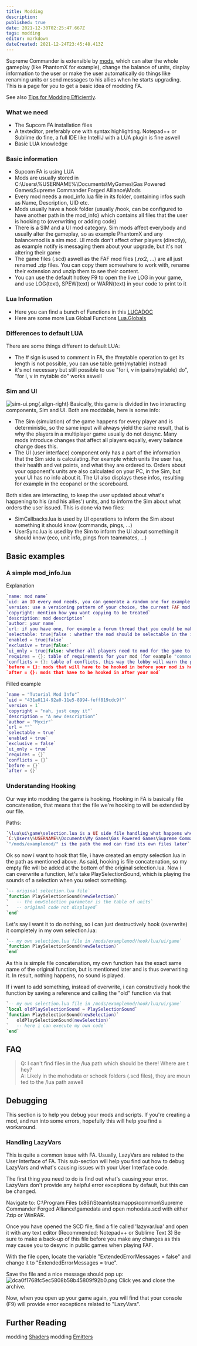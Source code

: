 ```yaml
---
title: Modding
description: 
published: true
date: 2021-12-30T02:25:47.667Z
tags: modding
editor: markdown
dateCreated: 2021-12-24T23:45:48.413Z
---
```


Supreme Commander is extensible by [mods](/Game-Modifications-(Mods)), which can alter the whole gameplay (like PhantomX for example), change the balance of units, display information to the user or make the user automatically do things like renaming units or send messages to his allies when he starts upgrading. This is a page for you to get a basic idea of modding FA.

See also [Tips for Modding Efficiently](/Modding/Tips-for-Modding-Efficiently).

### What we need

- The Supcom FA installation files
- A texteditor, preferably one with syntax highlighting. Notepad++ or Sublime do fine, a full IDE like IntelliJ with a LUA plugin is fine aswell
- Basic LUA knowledge

### Basic information
- Supcom FA is using LUA
- Mods are usually stored in C:\\Users\\%USERNAME%\\Documents\\MyGames\\Gas Powered Games\\Supreme Commander Forged Alliance\\Mods
- Every mod needs a mod_info.lua file in its folder, containing infos such as Name, Description, UID etc.
- Mods usually have a hook folder (usually /hook, can be configured to have another path in the mod_info) which contains all files that the user is hooking to (overwriting or adding code)
- There is a SIM and a UI mod category. Sim mods affect everybody and usually alter the gameplay, so as example PhantomX and any balancemod is a sim mod. UI mods don't affect other players (directly), as example notify is messaging them about your upgrade,   but it's not altering their game
- The game files (.scd) aswell as the FAF mod files (.nx2, ...) are all just renamed .zip files. You can copy them somewhere to work with, rename their extension and unzip them to see their content.
- You can use the default hotkey F9 to open the live LOG in your game, and use LOG(text), SPEW(text) or WARN(text) in your code to print to it

### Lua Information
- Here you can find a bunch of Functions in this [LUCADOC](/Modding/LUADOC)
- Here are some more Lua Global Functions [Lua.Globals](/Modding/LUAGLOBALS)

### Differences to default LUA

There are some things different to default LUA:
- The # sign is used to comment in FA, the #mytable operation to get its length is not possible, you can use table.getn(mytable) instead
- it's not necessary but still possible to use "for i, v in ipairs(mytable) do", "for i, v in mytable do" works aswell

### Sim and UI
![sim-ui.png](/images/modding/sim-ui.png){.align-right}
Basically, this game is divided in two interacting components, Sim and UI. Both are moddable, here is some info:
- The Sim (simulation) of the game happens for every player and is deterministic, so the same input will always yield the same result, that is why the players in a multiplayer game usually do not desync. Many mods introduce changes that affect all players equally, every balance change does this.
- The UI (user interface) component only has a part of the information that the Sim side is calculating. For example which units the user has, their health and vet points, and what they are ordered to. Orders about your opponent's units are also calculated on your PC, in the Sim, but your UI has no info about it. The UI also displays these infos, resulting for example in the ecopanel or the scoreboard.

Both sides are interacting, to keep the user updated about what's happening to his (and his allies') units, and to inform the Sim about what orders the user issued. This is done via two files:
- SimCallbacks.lua is used by UI operations to inform the Sim about something it should know (commands, pings, ...) 
- UserSync.lua is used by the Sim to inform the UI about something it should know (eco, unit info, pings from teammates, ...)

## Basic examples
### A simple mod_info.lua
Explanation
```lua
`name: mod name`
`uid: an ID every mod needs, you can generate a random one for example here: `[`https://www.uuidtools.com/`](https://www.uuidtools.com/)
`version: use a versioning pattern of your choice, the current FAF mod vault will only display a single integer though`
`copyright: mention how you want copying to be treated`
`description: mod description`
`author: your name`
`url: if you have one, for example a forum thread that you could be making to show us your mod`
`selectable: true|false : whether the mod should be selectable in the ingame lobby`
`enabled = true|false`
`exclusive = true|false:`
`ui_only = true|false: whether all players need to mod for the game to run. SIM mods are needed by everyone, UI mods not`
`requires = {}: table of requirements for your mod (for example "common mod tools"), enter the UIDs here`
`conflicts = {}: table of conflicts, this way the lobby will warn the player that they don't work together`
`before = {}: mods that will have to be hooked in before your mod is hooked`
`after = {}: mods that have to be hooked in after your mod`
```
Filled example
```lua
`name = "Tutorial Mod Info"`
`uid = "431a0114-92a0-11e5-8994-feff819cdc9f"`
`version = 1`
`copyright = "nah, just copy it"`
`description = "A new description"`
`author = "Myxir"`
`url = ""`
`selectable = true`
`enabled = true`
`exclusive = false`
`ui_only = true`
`requires = {}`
`conflicts = {}`
`before = {}`
`after = {}`
```
### Understanding Hooking
Our way into modding the game is hooking. Hooking in FA is basically file concatenation, that means that the file we're hooking to will be extended by our file.

Paths:
```lua
`\lua\ui\game\selection.lua is a UI side file handling what happens when we (de)select units`
`C:\Users\%USERNAME%\Documents\My Games\Gas Powered Games\Supreme Commander Forged Alliance\Mods\examplemod\hook\lua\ui\game\selection.lua is the full path to my own file, how i hook it`
`"/mods/examplemod/" is the path the mod can find its own files later`
```
Ok so now i want to hook that file, i have created an empty selection.lua in the path as mentioned above. As said, hooking is file concatenation, so my empty file will be added at the bottom of the original selection.lua. Now i can overwrite a function, let's take PlaySelectionSound, which is playing the sounds of a selection when you select something.
```lua
`-- original selection.lua file`
`function PlaySelectionSound(newSelection)`
`   -- the newSelection parameter is the table of units`
`   -- original code not displayed`
`end`
```
Let's say i want it to do nothing, so i can just destructively hook (overwrite) it completely in my own selection.lua:
```lua
`-- my own selection.lua file in /mods/examplemod/hook/lua/ui/game`
`function PlaySelectionSound(newSelection)`
`end`
```
As this is simple file concatenation, my own function has the exact same name of the original function, but is mentioned later and is thus overwriting it. In result, nothing happens, no sound is played.

If i want to add something, instead of overwrite, i can construtively hook the function by saving a reference and calling the "old" function via that
```lua
`-- my own selection.lua file in /mods/examplemod/hook/lua/ui/game`
`local oldPlaySelectionSound = PlaySelectionSound`
`function PlaySelectionSound(newSelection)`
`   oldPlaySelectionSound(newSelection)`
`   -- here i can execute my own code`
`end`
```
## FAQ

>Q: I can't find files in the /lua path which should be there! Where are they?
>A: Likely in the mohodata or schook folders (.scd files), they are mounted to the /lua path aswell

## Debugging

This section is to help you debug your mods and scripts. If you're creating a mod, and run into some errors, hopefully this will help you find a workaround.

### Handling LazyVars

This is quite a common issue with FA. Usually, LazyVars are related to the User Interface of FA. This sub-section will help you find out how to debug LazyVars and what's causing issues with your User Interface code.

The first thing you need to do is find out what's causing your error. LazyVars don't provide any helpful error exceptions by default, but this can be changed.

Navigate to: C:\\Program Files (x86)\Steam\steamapps\common\Supreme Commander Forged Alliance\gamedata and open mohodata.scd with either 7zip or WinRAR.

Once you have opened the SCD file, find a file called 'lazyvar.lua' and open it with any text editor (Recommended: Notepad++ or Sublime Text 3) Be sure to make a back-up of this file before you make any changes as this may cause you to desync in public games when playing FAF.

With the file open, locate the variable "ExtendedErrorMessages = false" and change it to "ExtendedErrorMessages = true".

Save the file and a nice message should pop up:
![dca0f1768fc5ec5808b58b45809f92b0.png](/images/modding/dca0f1768fc5ec5808b58b45809f92b0.png)
Click yes and close the archive.

Now, when you open up your game again, you will find that your console (F9) will provide error exceptions related to "LazyVars".

## Further Reading
modding [Shaders](/Modding/Shaders)
modding [Emitters](/Modding/Modding_Emitters)